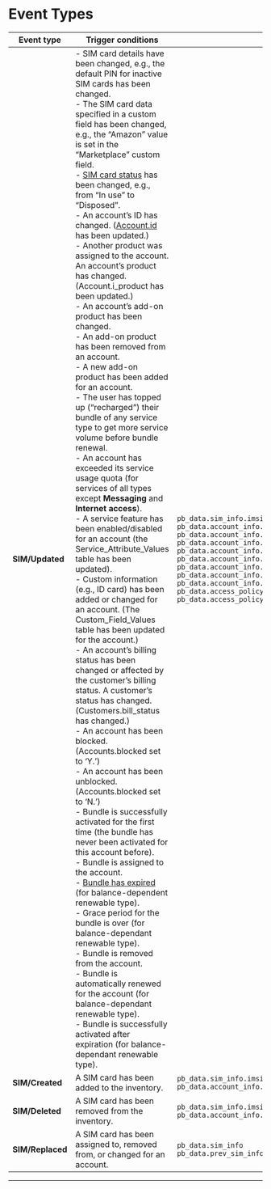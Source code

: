 # Event Types

| Event type       | Trigger conditions                                                                                                                                                                                                                                                                                                                                                                                                                                                                                                                                                                                                                                                                                                                                                                                                                                                                                                                                                                                                                                                                                                                                                                                                                                                                                                                                                                                                                                                                                                                                                                                                                                                                                                                                                                                                                                                                                                                                                                                                                                                                                                                        | Most used fields                                                                                                                                                                                                                                                                                                                                                                                                                                                                                                                   |
| ---------------- | ----------------------------------------------------------------------------------------------------------------------------------------------------------------------------------------------------------------------------------------------------------------------------------------------------------------------------------------------------------------------------------------------------------------------------------------------------------------------------------------------------------------------------------------------------------------------------------------------------------------------------------------------------------------------------------------------------------------------------------------------------------------------------------------------------------------------------------------------------------------------------------------------------------------------------------------------------------------------------------------------------------------------------------------------------------------------------------------------------------------------------------------------------------------------------------------------------------------------------------------------------------------------------------------------------------------------------------------------------------------------------------------------------------------------------------------------------------------------------------------------------------------------------------------------------------------------------------------------------------------------------------------------------------------------------------------------------------------------------------------------------------------------------------------------------------------------------------------------------------------------------------------------------------------------------------------------------------------------------------------------------------------------------------------------------------------------------------------------------------------------------------------- | ---------------------------------------------------------------------------------------------------------------------------------------------------------------------------------------------------------------------------------------------------------------------------------------------------------------------------------------------------------------------------------------------------------------------------------------------------------------------------------------------------------------------------------- |
| **SIM/Updated**  | - SIM card details have been changed, e.g., the default PIN for inactive SIM cards has been changed.<br>- The SIM card data specified in a custom field has been changed, e.g., the “Amazon” value is set in the “Marketplace” custom field.<br>- [SIM card status][sim-card-status] has been changed, e.g., from “In use” to “Disposed”.<br>- An account’s ID has changed. ([Account.id][account.id] has been updated.)<br>- Another product was assigned to the account. An account’s product has changed. (Account.i_product has been updated.)<br>- An account’s add-on product has been changed.<br>- An add-on product has been removed from an account.<br>- A new add-on product has been added for an account.<br>- The user has topped up (“recharged”) their bundle of any service type to get more service volume before bundle renewal.<br>- An account has exceeded its service usage quota (for services of all types except **Messaging** and **Internet access**).<br>- A service feature has been enabled/disabled for an account (the Service_Attribute_Values table has been updated).<br>- Custom information (e.g., ID card) has been added or changed for an account. (The Custom_Field_Values table has been updated for the account.)<br>- An account’s billing status has been changed or affected by the customer’s billing status. A customer’s status has changed. (Customers.bill_status has changed.)<br>- An account has been blocked. (Accounts.blocked set to ‘Y.’)<br>- An account has been unblocked. (Accounts.blocked set to ‘N.’)<br>- Bundle is successfully activated for the first time (the bundle has never been activated for this account before).<br>- Bundle is assigned to the account.<br>- [Bundle has expired][bundles] (for balance-dependent renewable type).<br>- Grace period for the bundle is over (for balance-dependant renewable type).<br>- Bundle is removed from the account.<br>- Bundle is automatically renewed for the account (for balance-dependant renewable type).<br>- Bundle is successfully activated after expiration (for balance-dependant renewable type). | `pb_data.sim_info.imsi`<br>`pb_data.account_info.i_account`<br>`pb_data.account_info.i_product`<br>`pb_data.account_info.bill_status`<br>`pb_data.account_info.blocked`<br>`pb_data.account_info.product_name`<br>`pb_data.account_info.assigned_addons[].i_product`<br>`pb_data.account_info.assigned_addons[].name`<br>`pb_data.account_info.assigned_addons[].i_vd_plan`<br>`pb_data.access_policy_info.attributes["name"=="cs_profile"].values[0]`<br>`pb_data.access_policy_info.attributes["name"=="eps_profile"].values[0]` |
| **SIM/Created**  | A SIM card has been added to the inventory.                                                                                                                                                                                                                                                                                                                                                                                                                                                                                                                                                                                                                                                                                                                                                                                                                                                                                                                                                                                                                                                                                                                                                                                                                                                                                                                                                                                                                                                                                                                                                                                                                                                                                                                                                                                                                                                                                                                                                                                                                                                                                               | `pb_data.sim_info.imsi`<br>`pb_data.account_info.i_account`                                                                                                                                                                                                                                                                                                                                                                                                                                                                        |
| **SIM/Deleted**  | A SIM card has been removed from the inventory.                                                                                                                                                                                                                                                                                                                                                                                                                                                                                                                                                                                                                                                                                                                                                                                                                                                                                                                                                                                                                                                                                                                                                                                                                                                                                                                                                                                                                                                                                                                                                                                                                                                                                                                                                                                                                                                                                                                                                                                                                                                                                           | `pb_data.sim_info.imsi`<br>`pb_data.account_info.i_account`                                                                                                                                                                                                                                                                                                                                                                                                                                                                        |
| **SIM/Replaced** | A SIM card has been assigned to, removed from, or changed for an account.                                                                                                                                                                                                                                                                                                                                                                                                                                                                                                                                                                                                                                                                                                                                                                                                                                                                                                                                                                                                                                                                                                                                                                                                                                                                                                                                                                                                                                                                                                                                                                                                                                                                                                                                                                                                                                                                                                                                                                                                                                                                 | `pb_data.sim_info`<br>`pb_data.prev_sim_info`                                                                                                                                                                                                                                                                                                                                                                                                                                                                                      |

---

[sim-card-status]: https://docs.portaone.com/docs/mr122-sim-card-inventory?topic=comprehensive-details-and-group-operations-in-sim-card-inventory
[account.id]: http://Account.id
[bundles]: https://docs.portaone.com/docs/mr122-balance-dependent-renewable-bundles
